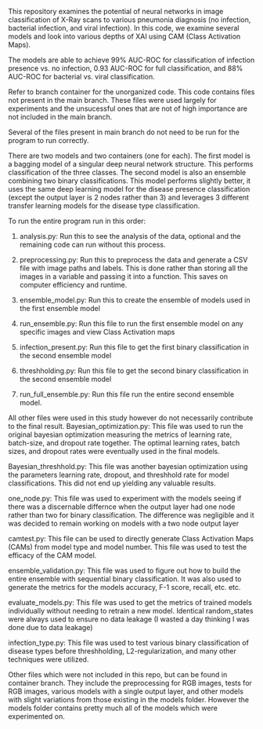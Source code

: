This repository examines the potential of neural networks in image classification of X-Ray scans to various pneumonia diagnosis (no infection, bacterial infection, and viral infection). In this code, we examine several models and look into various depths of XAI using CAM (Class Activation Maps). 

The models are able to achieve 99% AUC-ROC for classification of infection presence vs. no infection, 0.93 AUC-ROC for full classification, and 88% AUC-ROC for bacterial vs. viral classification.

Refer to branch container for the unorganized code. This code contains files not present in the main branch. These files were used largely for experiments and the unsucessful ones that are not of high importance are not included in the main branch.

Several of the files present in main branch do not need to be run for the program to run correctly.

There are two models and two containers (one for each). The first model is a bagging model of a singular deep neural network structure. This performs classification of the three classes. The second model is also an ensemble combining two binary classifications. This model performs slightly better, it uses the same deep learning model for the disease presence classification (except the output layer is 2 nodes rather than 3) and leverages 3 different transfer learning models for the disease type classification.

To run the entire program run in this order:
1. analysis.py:
    Run this to see the analysis of the data, optional and the remaining code can run without this process.

2. preprocessing.py:
    Run this to preprocess the data and generate a CSV file with image paths and labels. This is done rather than storing all the images in a variable and passing it into a function. This saves on computer efficiency and runtime.

3. ensemble_model.py:
    Run this to create the ensemble of models used in the first ensemble model

4. run_ensemble.py:
    Run this file to run the first ensemble model on any specific images and view Class Activation maps

5. infection_present.py:
    Run this file to get the first binary classification in the second ensemble model

6. threshholding.py:
    Run this file to get the second binary classification in the second ensemble model

7. run_full_ensemble.py:
    Run this file run the entire second ensemble model.


All other files were used in this study however do not necessarily contribute to the final result.
Bayesian_optimization.py:
    This file was used to run the original bayesian optimization measuring the metrics of learning rate, batch-size, and dropout rate together. The optimal learning rates, batch sizes, and dropout rates were eventually used in the final models.

Bayesian_threshhold.py:
    This file was another bayesian optimization using the parameters learning rate, dropout, and threshhold rate for model classifications. This did not end up yielding any valuable results.

one_node.py:
    This file was used to experiment with the models seeing if there was a discernable differnce when the output layer had one node rather than two for binary classification. The difference was negligible and it was decided to remain working on models with a two node output layer

camtest.py:
    This file can be used to directly generate Class Activation Maps (CAMs) from model type and model number. This file was used to test the efficacy of the CAM model.

ensemble_validation.py:
    This file was used to figure out how to build the entire ensemble with sequential binary classification. It was also used to generate the metrics for the models accuracy, F-1 score, recall, etc. etc.

evaluate_models.py:
    This file was used to get the metrics of trained models individually without needing to retrain a new model. Identical random_states were always used to ensure no data leakage (I wasted a day thinking I was done due to data leakage)

infection_type.py:
    This file was used to test various binary classification of disease types before threshholding, L2-regularization, and many other techniques were utilized.

Other files which were not included in this repo, but can be found in container branch. They include the preprocessing for RGB images, tests for RGB images, various models with a single output layer, and other models with slight variations from those existing in the models folder. However the models folder contains pretty much all of the models which were experimented on.
